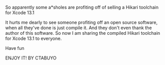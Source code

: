 So apparently some a*sholes are profiting off of selling a Hikari toolchain for Xcode 13.1

It hurts me dearly to see someone profiting off an open source software, when all they've done is just compile it. And they don't even thank the author of this software. So now I am sharing the compiled Hikari toolchain for Xcode 13.1 to everyone. 

Have fun

ENJOY IT! BY CTABUYO
